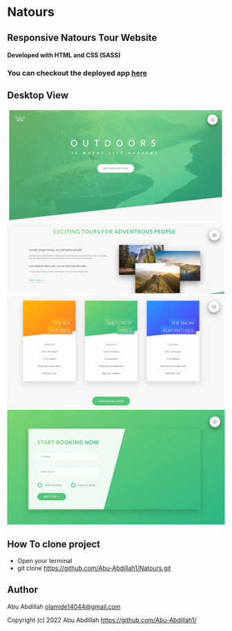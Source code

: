 # Natours

## Responsive Natours Tour Website

#### Developed with HTML and CSS (SASS)

### You can checkout the deployed app [here](https://abu-abdillah1.github.io/Natours/)


## Desktop View

![natours-website-header](/1.JPG)
![natours-website-features](/2.JPG)
![natours-website-products](/3.JPG)
![natours-website-footer](/4.JPG)


## How To clone project

- Open your terminal
- git clone https://github.com/Abu-Abdillah1/Natours.git

## Author

Abu Abdillah olamide14044@gmail.com

Copyright (c) 2022 Abu Abdillah https://github.com/Abu-Abdillah1/
